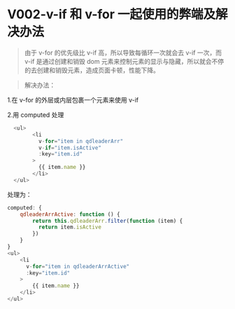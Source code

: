 # V002-v-if 和 v-for 一起使用的弊端及解决办法

> 由于 v-for 的优先级比 v-if 高，所以导致每循环一次就会去 v-if 一次，而 v-if 是通过创建和销毁 dom 元素来控制元素的显示与隐藏，所以就会不停的去创建和销毁元素，造成页面卡顿，性能下降。

> 解决办法：

1.在 v-for 的外层或内层包裹一个元素来使用 v-if

2.用 computed 处理

```js
  <ul>
		<li
		  v-for="item in qdleaderArr"
		  v-if="item.isActive"
		  :key="item.id"
		>
		  {{ item.name }}
		</li>
  </ul>
```

处理为：

```js
computed: {
	qdleaderArrActive: function () {
		return this.qdleaderArr.filter(function (item) {
		  return item.isActive
		})
	}
}
<ul>
	<li
	  v-for="item in qdleaderArrActive"
	  :key="item.id"
	>
		{{ item.name }}
	</li>
</ul>
```

